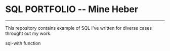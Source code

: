 # SQL PORTFOLIO  -- Mine Heber 

----------

This repository contains example of SQL I've written for diverse cases throught out my work. 


sql-with function 
